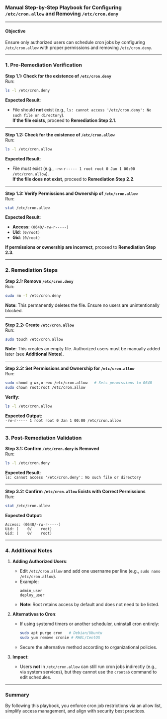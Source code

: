 ### Manual Step-by-Step Playbook for Configuring `/etc/cron.allow` and Removing `/etc/cron.deny`

---

#### **Objective**  
Ensure only authorized users can schedule cron jobs by configuring `/etc/cron.allow` with proper permissions and removing `/etc/cron.deny`.

---

### **1. Pre-Remediation Verification**

**Step 1.1: Check for the existence of `/etc/cron.deny`**  
Run:  
```bash
ls -l /etc/cron.deny
```  
**Expected Result**:  
- File should **not** exist (e.g., `ls: cannot access '/etc/cron.deny': No such file or directory`).  
**If the file exists**, proceed to **Remediation Step 2.1**.

---

**Step 1.2: Check for the existence of `/etc/cron.allow`**  
Run:  
```bash
ls -l /etc/cron.allow
```  
**Expected Result**:  
- File must exist (e.g., `-rw-r----- 1 root root 0 Jan 1 00:00 /etc/cron.allow`).  
**If the file does not exist**, proceed to **Remediation Step 2.2**.

---

**Step 1.3: Verify Permissions and Ownership of `/etc/cron.allow`**  
Run:  
```bash
stat /etc/cron.allow
```  
**Expected Result**:  
- **Access**: `(0640/-rw-r-----)`  
- **Uid**: `(0/root)`  
- **Gid**: `(0/root)`  

**If permissions or ownership are incorrect**, proceed to **Remediation Step 2.3**.

---

### **2. Remediation Steps**

**Step 2.1: Remove `/etc/cron.deny`**  
Run:  
```bash
sudo rm -f /etc/cron.deny
```  
**Note**: This permanently deletes the file. Ensure no users are unintentionally blocked.

---

**Step 2.2: Create `/etc/cron.allow`**  
Run:  
```bash
sudo touch /etc/cron.allow
```  
**Note**: This creates an empty file. Authorized users must be manually added later (see **Additional Notes**).

---

**Step 2.3: Set Permissions and Ownership for `/etc/cron.allow`**  
Run:  
```bash
sudo chmod g-wx,o-rwx /etc/cron.allow   # Sets permissions to 0640
sudo chown root:root /etc/cron.allow
```  
**Verify**:  
```bash
ls -l /etc/cron.allow
```  
**Expected Output**:  
`-rw-r----- 1 root root 0 Jan 1 00:00 /etc/cron.allow`

---

### **3. Post-Remediation Validation**

**Step 3.1: Confirm `/etc/cron.deny` is Removed**  
Run:  
```bash
ls -l /etc/cron.deny
```  
**Expected Result**:  
`ls: cannot access '/etc/cron.deny': No such file or directory`

---

**Step 3.2: Confirm `/etc/cron.allow` Exists with Correct Permissions**  
Run:  
```bash
stat /etc/cron.allow
```  
**Expected Output**:  
```plaintext
Access: (0640/-rw-r-----)  
Uid: (    0/    root)  
Gid: (    0/    root)
```

---

### **4. Additional Notes**

1. **Adding Authorized Users**:  
   - Edit `/etc/cron.allow` and add one username per line (e.g., `sudo nano /etc/cron.allow`).  
   - Example:  
     ```plaintext
     admin_user
     deploy_user
     ```  
   - **Note**: Root retains access by default and does not need to be listed.

2. **Alternatives to Cron**:  
   - If using systemd timers or another scheduler, uninstall cron entirely:  
     ```bash
     sudo apt purge cron   # Debian/Ubuntu
     sudo yum remove cronie # RHEL/CentOS
     ```  
   - Secure the alternative method according to organizational policies.

3. **Impact**:  
   - Users **not** in `/etc/cron.allow` can still run cron jobs indirectly (e.g., via system services), but they cannot use the `crontab` command to edit schedules.

---

### **Summary**  
By following this playbook, you enforce cron job restrictions via an allow list, simplify access management, and align with security best practices.